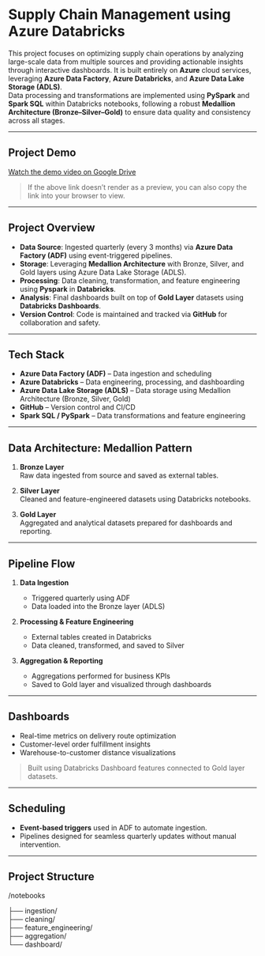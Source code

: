 # Supply Chain Management using Azure Databricks

This project focuses on optimizing supply chain operations by analyzing large-scale data from multiple sources and providing actionable insights through interactive dashboards. It is built entirely on **Azure** cloud services, leveraging **Azure Data Factory**, **Azure Databricks**, and **Azure Data Lake Storage (ADLS)**.  
Data processing and transformations are implemented using **PySpark** and **Spark SQL** within Databricks notebooks, following a robust **Medallion Architecture (Bronze–Silver–Gold)** to ensure data quality and consistency across all stages.

---

##  Project Demo

[Watch the demo video on Google Drive](https://drive.google.com/file/d/1EXMnPEq3ECIJe3sxeN4NYe1KJfKFNnHS/view?usp=sharing)

> If the above link doesn’t render as a preview, you can also copy the link into your browser to view.

---

## Project Overview

-  **Data Source**: Ingested quarterly (every 3 months) via **Azure Data Factory (ADF)** using event-triggered pipelines.
-  **Storage**: Leveraging **Medallion Architecture** with Bronze, Silver, and Gold layers using Azure Data Lake Storage (ADLS).
-  **Processing**: Data cleaning, transformation, and feature engineering using **Pyspark** in **Databricks**.
-  **Analysis**: Final dashboards built on top of **Gold Layer** datasets using **Databricks Dashboards**.
-  **Version Control**: Code is maintained and tracked via **GitHub** for collaboration and safety.

---

## Tech Stack

- **Azure Data Factory (ADF)** – Data ingestion and scheduling
- **Azure Databricks** – Data engineering, processing, and dashboarding
- **Azure Data Lake Storage (ADLS)** – Data storage using Medallion Architecture (Bronze, Silver, Gold)
- **GitHub** – Version control and CI/CD 
- **Spark SQL / PySpark** – Data transformations and feature engineering

---

## Data Architecture: Medallion Pattern

1. **Bronze Layer**  
   Raw data ingested from source and saved as external tables.
   
2. **Silver Layer**  
   Cleaned and feature-engineered datasets using Databricks notebooks.
   
3. **Gold Layer**  
   Aggregated and analytical datasets prepared for dashboards and reporting.

---

## Pipeline Flow

1. **Data Ingestion**  
   - Triggered quarterly using ADF
   - Data loaded into the Bronze layer (ADLS)

2. **Processing & Feature Engineering**  
   - External tables created in Databricks
   - Data cleaned, transformed, and saved to Silver

3. **Aggregation & Reporting**  
   - Aggregations performed for business KPIs
   - Saved to Gold layer and visualized through dashboards

---

## Dashboards

- Real-time metrics on delivery route optimization
- Customer-level order fulfillment insights
- Warehouse-to-customer distance visualizations

> Built using Databricks Dashboard features connected to Gold layer datasets.

---

## Scheduling

- **Event-based triggers** used in ADF to automate ingestion.
- Pipelines designed for seamless quarterly updates without manual intervention.

---

## Project Structure 

/notebooks

├── ingestion/  
├── cleaning/  
├── feature_engineering/  
├── aggregation/  
└── dashboard/
